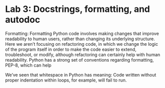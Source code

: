 # Lab 3: Docstrings, formatting, and autodoc

Formatting: Formatting Python code involves making changes that improve readability to human users, rather than changing its underlying structure. Here we aren’t focusing on refactoring code, in which we change the logic of the program itself in order to make the code easier to extend, troubleshoot, or modify, although refactoring can certainly help with human readability. Python has a strong set of conventions regarding formatting, PEP-8, which can help 

We’ve seen that whitespace in Python has meaning: Code written without proper indentation within loops, for example, will fail to run. 

